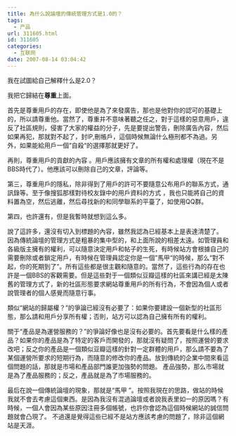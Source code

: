```yaml
---
title: 為什么說論壇的傳統管理方式是1.0的？
tags:
  - 产品
url: 311605.html
id: 311605
categories:
  - 互联网
date: 2007-08-14 03:04:42
---
```


我在試圖給自己解釋什么是2.0？

我把它歸結在**尊重**上面。

首先是尊重用戶的存在，即使他是為了來發廣告，那也是他對你的認可的基礎上的，所以請尊重他。當然了，尊重并不意味著聽之任之，對于這樣的惡意用戶，違反了社區規則，侵害了大家的權益的分子，先是要提出警告，刪除廣告內容，然后如果再犯，那就對不起了，封IP,刪帳戶，這個時候無論什么極刑都不為過。另外，如果能給用戶一個“自殺“的選擇那就更好了。

再則，尊重用戶的貢獻的內容 。用戶應該擁有文章的所有權和處理權（現在不是BBS時代了）。他應該可以刪除自己的文章，評論等。

第三，尊重用戶的隱私，除非得到了用戶的許可不要隨意公布用戶的聯系方式，通訊錄等。至于像搜狐那樣對待校友錄中的用戶資料的方式 ，我也只能將自己的資料置為空，然后逃離，然后尋找新的和同學聯系的平臺了，如使用QQ群。

第四，也許還有，但是我暫時就想到這么多。

說了這許多，還沒有切入到標題的內容，雖然我認為已經基本上是表達清楚了。 因為傳統論壇的管理方式是粗暴的集中型的，和上面所說的相差太遠。如管理員和各級版主擁有的權利，可以隨意決定用戶和帖子的生死，有時候站方會根據自己的需要刪除或者鎖定用戶，有時候在管理員認定你是一個”馬甲“的時候，那么“對不起，你的死期到了”。所有這些都是很主觀和隨意的。當然了，這些行為的存在也許是一個BBS的客觀需要。但是這些對于一個類似豆瓣這樣的社區來講已經是太陳舊的管理方式了，新的社區形態要求網站尊重用戶的所有行為，不會因為個人或者說管理者的個人感覺而隨意行事。

類似“網站的歸屬權？”的爭論已經沒有必要了：如果你要建設一個新型的社區形態，那么請和用戶分享所有權；否則，站方可以認為自己擁有所有的權利。

關于“產品是為運營服務的？”的爭論好像也是沒有必要的。首先要看是什么樣的產品？如果你的產品是為了特定的客戶而開發的，那就沒有疑問了，按照運營的要求改吧；反之你的產品是一個類似豆瓣這樣的針對一定群體的用戶，那么請不要為了某個運營所要求的短期行為，而隨意的修改你的產品。放到傳統的企業中間來看這個問題的話，那就是市場和產品部門誰更加強勢的問題。 產品強勢，那么市場就是為了產品服務的；反之，產品就是為了市場服務的。

最后在說一個傳統論壇的現象，那就是“馬甲 ”。按照我現在的思路，做站的時候我就不會去考慮這個東西。是因為我沒有混過論壇或者說我表里如一的原因嗎？有時候，一個人會因為某些原因注冊多個帳號，也許你會認為這個時候網站的誠信問題就會凸現了。 不過還是覺得這些已經不是站方應該考慮的問題了，除非這個網站是天涯。
